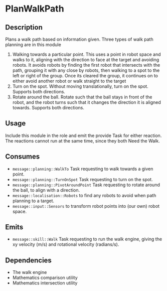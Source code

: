 # PlanWalkPath

## Description

Plans a walk path based on information given. Three types of walk path planning are in this module

1. Walking towards a particular point. This uses a point in robot space and walks to it, aligning with the direction to face at the target and avoiding robots.
   It avoids robots by finding the first robot that intersects with the path, grouping it with any close by robots, then walking to a spot to the left or right of the group.
   Once its cleared the group, it continues on to either avoid another robot or walk straight to the target
2. Turn on the spot. Without moving translationally, turn on the spot. Supports both directions.
3. Rotate around the ball. Rotate such that the ball stays in front of the robot, and the robot turns such that it changes the direction it is aligned towards. Supports both directions.

## Usage

Include this module in the role and emit the provide Task for either reaction. The reactions cannot run at the same time, since they both Need the Walk.

## Consumes

- `message::planning::WalkTo` Task requesting to walk towards a given point.
- `message::planning::TurnOnSpot` Task requesting to turn on the spot.
- `message::planning::PivotAroundPoint` Task requesting to rotate around the ball, to align with a direction.
- `message::localisation::Robots` to find any robots to avoid when path planning to a target.
- `message::input::Sensors` to transform robot points into (our own) robot space.

## Emits

- `message::skill::Walk` Task requesting to run the walk engine, giving the xy velocity (m/s) and rotational velocity (radians/s).

## Dependencies

- The walk engine
- Mathematics comparison utility
- Mathematics intersection utility
